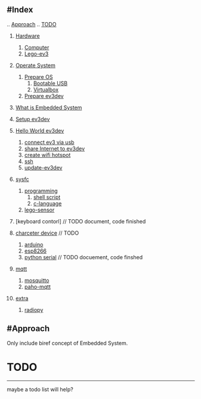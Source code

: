 #Index
---
..  [Approach](#approach)
..  [TODO](#todo)

1. [Hardware](./hardware/hardware.md#hardware)
    1. [Computer](./hardware/hardware.md#computer)
    2. [Lego-ev3](./hardware/hardware.md#lego-ev3)

2. [Operate System](./operate-system/operate-system.md#operate-system)
    1. [Prepare OS](./operate-system/operate-system.md#prepare-os)
        1. [Bootable USB](./operate-system/bootable-usb.md#bootable-usb)
        2. [Virtualbox](./operate-system/virtualbox.md#virtualbox)
    2. [Prepare ev3dev](./operate-system/operate-system.md#prepare-ev3dev)
    
3. [What is Embedded  System](./embedded-system.md)

4. [Setup ev3dev](./embedded-system/ev3dev.md#ev3dev)

5. [Hello World ev3dev](./embedded-system/hello-world-ev3dev.md#hello-world-ev3dev)
    1. [connect ev3 via usb](./embedded-system/hello-world-ev3dev.md#connect-ev3-via-usb)
    2. [share Internet to ev3dev](./embedded-system/hello-world-ev3dev.md#ev3dev-connect-to-the-internet-via-usb)
    3. [create wifi hotspot](./embedded-system/hello-world-ev3dev.md#use-network-manager) 
    4. [ssh](./embedded-system/hello-world-ev3dev.md#ssh)
    5. [update-ev3dev](./embedded-system/hello-world-ev3dev.md#update-ev3dev)
    
6. [sysfc](./embedded-system/sysfs.md)
    1. [programming](./embedded-system/sysfs.md#programming)
        1. [shell script](./embedded-system/sysfs.md#shell-script)
        2. [c-language](./embedded-system/sysfs.md#c-language)
    2. [lego-sensor](./embedded-system/sysfs-lego-sensor.md#sysfs-lego-sensor)

7. [keyboard contorl] // TODO document, code finished


8. [charceter device](./embedded-system/character-device.md) // TODO
     1. [arduino](./arduino.md) 
     2. [esp8266](./esp8266.md) 
     3. [python serial](./embedded-system/pyserial.md) // TODO docuement, code finshed
          
9. [mqtt](./mqtt.md#mqtt)
     1. [mosquitto](./mqtt.md#install-mqtt-broker)
     2. [paho-mqtt](./mqtt.md#python-mqtt-library)


10. [extra](./extra.md#extra)
     1. [radiopy](./extra.md#radiopy)
   
     
    
#Approach
---

Only include biref concept of Embedded System.

# TODO
---

maybe a todo list will help?
